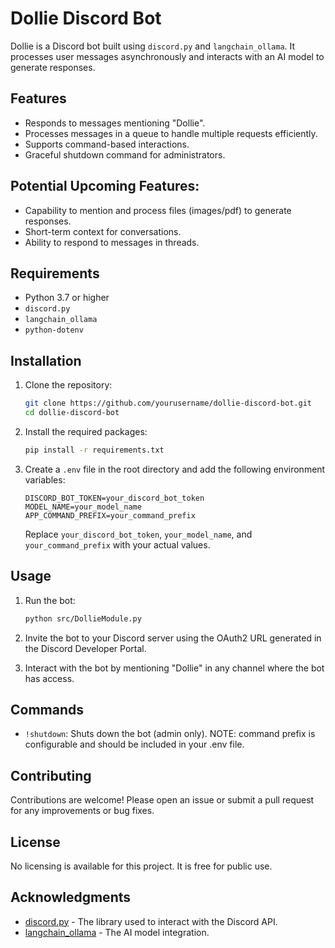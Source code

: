 # Dollie Discord Bot

Dollie is a Discord bot built using `discord.py` and `langchain_ollama`. It processes user messages asynchronously and interacts with an AI model to generate responses.

## Features

- Responds to messages mentioning "Dollie".
- Processes messages in a queue to handle multiple requests efficiently.
- Supports command-based interactions.
- Graceful shutdown command for administrators.

## Potential Upcoming Features:
- Capability to mention and process files (images/pdf) to generate responses. 
- Short-term context for conversations.
- Ability to respond to messages in threads. 

## Requirements

- Python 3.7 or higher
- `discord.py`
- `langchain_ollama`
- `python-dotenv`

## Installation

1. Clone the repository:

   ```bash
   git clone https://github.com/yourusername/dollie-discord-bot.git
   cd dollie-discord-bot
   ```

2. Install the required packages:

   ```bash
   pip install -r requirements.txt
   ```

3. Create a `.env` file in the root directory and add the following environment variables:

   ```plaintext
   DISCORD_BOT_TOKEN=your_discord_bot_token
   MODEL_NAME=your_model_name
   APP_COMMAND_PREFIX=your_command_prefix
   ```

   Replace `your_discord_bot_token`, `your_model_name`, and `your_command_prefix` with your actual values.

## Usage

1. Run the bot:

   ```bash
   python src/DollieModule.py
   ```

2. Invite the bot to your Discord server using the OAuth2 URL generated in the Discord Developer Portal.

3. Interact with the bot by mentioning "Dollie" in any channel where the bot has access.

## Commands

- `!shutdown`: Shuts down the bot (admin only). NOTE: command prefix is configurable and should be included in your .env file. 

## Contributing

Contributions are welcome! Please open an issue or submit a pull request for any improvements or bug fixes.

## License

No licensing is available for this project. It is free for public use.

## Acknowledgments

- [discord.py](https://discordpy.readthedocs.io/en/stable/) - The library used to interact with the Discord API.
- [langchain_ollama](https://github.com/yourusername/langchain_ollama) - The AI model integration.
